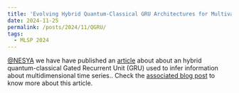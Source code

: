 ```yaml
---
title: 'Evolving Hybrid Quantum-Classical GRU Architectures for Multivariate Time Series'
date: 2024-11-25
permalink: /posts/2024/11/QGRU/
tags:
  - MLSP 2024
---
```


[@NESYA](https://github.com/NesyaLab) we have have published an [article](https://inspirehep.net/literature/2849278) about about an hybrid quantum-classical Gated Recurrent Unit (GRU) used to infer information about multidimensional time series.. Check the [associated blog post](https://lavagnaleo.wordpress.com/2024/11/25/evolving-hybrid-quantum-classical-gru-architectures-for-multivariate-time-series/) to know more about this article. 
